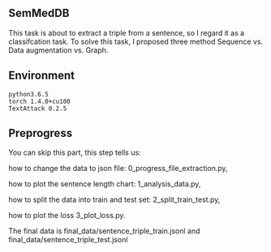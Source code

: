 ## SemMedDB
This task is about to extract a triple from a sentence, so I regard it as a classifcation task. To solve this task, I proposed three method Sequence vs. Data augmentation vs. Graph.

## Environment

```
python3.6.5
torch 1.4.0+cu100
TextAttack 0.2.5
```
## Preprogress
You can skip this part, this step tells us:

how to change the data to json file: 0_progress_file_extraction.py, 

how to plot the sentence length chart: 1_analysis_data.py, 

how to split the data into train and test set: 2_split_train_test.py, 

how to plot the loss 3_plot_loss.py. 

The final data is final_data/sentence_triple_train.jsonl and final_data/sentence_triple_test.jsonl
